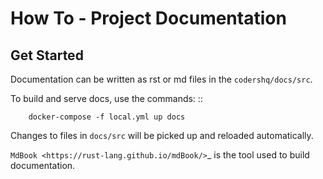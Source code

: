 How To - Project Documentation
======================================================================

Get Started
----------------------------------------------------------------------

Documentation can be written as rst or md files in the `codershq/docs/src`.


To build and serve docs, use the commands:
    ::

        docker-compose -f local.yml up docs


Changes to files in `docs/src` will be picked up and reloaded automatically.

`MdBook <https://rust-lang.github.io/mdBook/>`_ is the tool used to build documentation.
